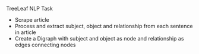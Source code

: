 TreeLeaf NLP Task
* Scrape article
* Process and extract subject, object and relationship from each sentence in article
* Create a Digraph with subject and object as node and relationship as edges connecting nodes
